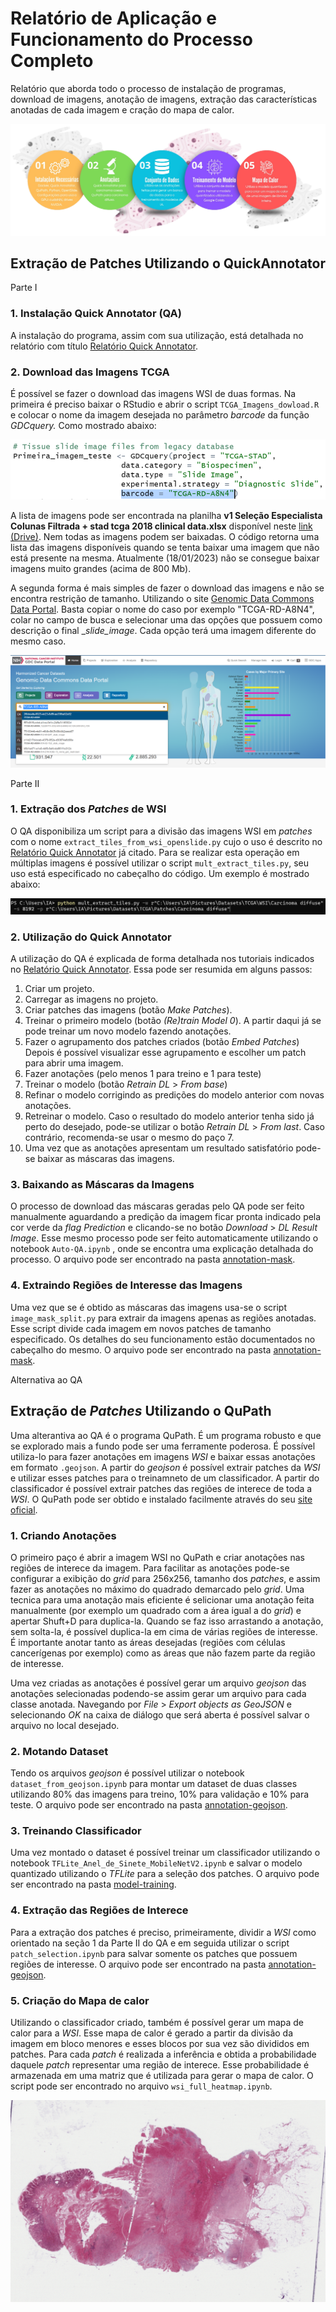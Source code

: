 # Relatório de Aplicação e Funcionamento do Processo Completo

Relatório que aborda todo o processo de instalação de programas, download de imagens, anotação de imagens, extração das características anotadas de cada imagem e cração do mapa de calor.

![A imagem não pode ser carregada!](https://github.com/ia-ampliar/laboratorio-digital-ia/blob/master/readme_images/Step%20Diagram%20for%20GUithub.png)

## Extração de Patches Utilizando o QuickAnnotator 

Parte I

### **1. Instalação Quick Annotator (QA)**

A instalação do programa, assim com sua utilização, está detalhada no relatório com título [Relatório Quick Annotator](https://docs.google.com/document/d/1MCoDmCgpUCUB7PunPNNoLTGoftO0xp7thU4_1iiiUB8/edit#heading=h.i76d10rspvdl).

### **2. Download das Imagens TCGA**

É possível se fazer o download das imagens WSI de duas formas. Na primeira é preciso baixar o RStudio e abrir o script `TCGA_Imagens_dowload.R` e colocar o nome da imagem desejada no parâmetro _barcode_ da função _GDCquery._ Como mostrado abaixo:

![A imagem não pode ser carregada!](https://github.com/ia-ampliar/laboratorio-digital-ia/blob/master/readme_images/Captura%20de%20tela_20230118_101446.png)

A lista de imagens pode ser encontrada na planilha **v1 Seleção Especialista Colunas Filtrada + stad tcga 2018 clinical data.xlsx** disponível neste [link (Drive)](https://docs.google.com/spreadsheets/d/1K2IdILznDx-GR7o6Py-dkn-G8PMdOrjz/edit#gid=1676572784). Nem todas as imagens podem ser baixadas. O código retorna uma lista das imagens disponíveis quando se tenta baixar uma imagem que não está presente na mesma. Atualmente (18/01/2023) não se consegue baixar imagens muito grandes (acima de 800 Mb).

A segunda forma é mais simples de fazer o download das imagens e não se encontra restrição de tamanho. Utilizando o site [Genomic Data Commons Data Portal](https://portal.gdc.cancer.gov/). Basta copiar o nome do caso por exemplo "TCGA-RD-A8N4", colar no campo de busca e selecionar uma das opções que possuem como descrição o final __slide_image_. Cada opção terá uma imagem diferente do mesmo caso. 

![A imagem não pode ser carregada!](https://github.com/ia-ampliar/laboratorio-digital-ia/blob/master/readme_images/GDC%20Download.png)

Parte II

### **1. Extração dos _Patches_ de WSI**

O QA disponibiliza um script para a divisão das imagens WSI em _patches_ com o nome `extract_tiles_from_wsi_openslide.py` cujo o uso é descrito no [Relatório Quick Annotator](https://docs.google.com/document/d/1MCoDmCgpUCUB7PunPNNoLTGoftO0xp7thU4_1iiiUB8/edit#heading=h.i76d10rspvdl) já citado. Para se realizar esta operação em múltiplas imagens é possível utilizar o script `mult_extract_tiles.py`, seu uso está especificado no cabeçalho do código. Um exemplo é mostrado abaixo:

![A imagem não pode ser carregada!](https://github.com/ia-ampliar/laboratorio-digital-ia/blob/master/readme_images/Captura%20de%20tela_20230118_142719.png)

### **2. Utilização do Quick Annotator**

A utilização do QA é explicada de forma detalhada nos tutoriais indicados no [Relatório Quick Annotator](https://docs.google.com/document/d/1MCoDmCgpUCUB7PunPNNoLTGoftO0xp7thU4_1iiiUB8/edit#heading=h.i76d10rspvdl). Essa pode ser resumida em alguns passos:

1. Criar um projeto.
2. Carregar as imagens no projeto.
3. Criar patches das imagens (botão _Make Patches_).
4. Treinar o primeiro modelo (botão _(Re)train Model 0_).
A partir daqui já se pode treinar um novo modelo fazendo anotações.
5. Fazer o agrupamento dos patches criados (botão _Embed Patches_)
Depois é possível visualizar esse agrupamento e escolher um patch para abrir uma imagem.
6. Fazer anotações (pelo menos 1 para treino e 1 para teste)
7. Treinar o modelo (botão _Retrain DL_ \> _From base_)
8. Refinar o modelo corrigindo as predições do modelo anterior com novas anotações.
9. Retreinar o modelo. Caso o resultado do modelo anterior tenha sido já perto do desejado, pode-se utilizar o botão _Retrain DL_ \> _From last_. Caso contrário, recomenda-se usar o mesmo do paço 7.
10. Uma vez que as anotações apresentam um resultado satisfatório pode-se baixar as máscaras das imagens.

### **3. Baixando as Máscaras da Imagens**

O processo de download das máscaras geradas pelo QA pode ser feito manualmente aguardando a predição da imagem ficar pronta indicado pela cor verde da _flag_ _Prediction_ e clicando-se no botão _Download_ \> _DL Result Image_. Esse mesmo processo pode ser feito automaticamente utilizando o notebook `Auto-QA.ipynb` , onde se encontra uma explicação detalhada do processo. O arquivo pode ser encontrado na pasta [annotation-mask](https://github.com/ia-ampliar/laboratorio-digital-ia/tree/master/annotation-mask).

### **4. Extraindo Regiões de Interesse das Imagens**

Uma vez que se é obtido as máscaras das imagens usa-se o script `image_mask_split.py` para extrair da imagens apenas as regiões anotadas. Esse script divide cada imagem em novos patches de tamanho especificado. Os detalhes do seu funcionamento estão documentados no cabeçalho do mesmo. O arquivo pode ser encontrado na pasta [annotation-mask](https://github.com/ia-ampliar/laboratorio-digital-ia/tree/master/annotation-mask).

Alternativa ao QA

## **Extração de _Patches_ Utilizando o QuPath**

Uma alterantiva ao QA é o programa QuPath. É um programa robusto e que se explorado mais a fundo pode ser uma ferramente poderosa. É possível utiliza-lo para fazer anotações em imagens _WSI_ e baixar essas anotações em formato `.geojson`. A partir do _geojson_ é possível extrair patches da _WSI_ e utilizar esses patches para o treinamneto de um classificador. A partir do classificador é possível extrair patches das regiões de interece de toda a _WSI_. O QuPath pode ser obtido e instalado facilmente através do seu [site oficial](qupath.github.io). 

### **1. Criando Anotações**

O primeiro paço é abrir a imagem WSI no QuPath e criar anotações nas regiões de interece da imagem. Para facilitar as anotações pode-se configurar a exibição do _grid_ para 256x256, tamanho dos _patches_, e assim fazer as anotações no máximo do quadrado demarcado pelo _grid_. Uma tecnica para uma anotação mais eficiente é selicionar uma anotação feita manualmente (por exemplo um quadrado com a área igual a do _grid_) e apertar Shuft+D para duplica-la. Quando se faz isso arrastando a anotação, sem solta-la, é possível duplica-la em cima de várias regiões de interesse. É importante anotar tanto as áreas desejadas (regiões com células cancerígenas por exemplo) como as áreas que não fazem parte da região de interesse.

Uma vez criadas as anotações é possível gerar um arquivo _geojson_ das anotações selecionadas podendo-se assim gerar um arquivo para cada classe anotada. Navegando por _File_ > _Export objects as GeoJSON_ e selecionando _OK_ na caixa de diálogo que será aberta é possível salvar o arquivo no local desejado.

### **2. Motando Dataset**

Tendo os arquivos _geojson_ é possível utilizar o notebook `dataset_from_geojson.ipynb` para montar um dataset de duas classes utilizando 80% das imagens para treino, 10% para validação e 10% para teste. O arquivo pode ser encontrado na pasta [annotation-geojson](https://github.com/ia-ampliar/laboratorio-digital-ia/tree/master/annotation-geojson).

### **3. Treinando Classificador**

Uma vez montado o dataset é possível treinar um classificador utilizando o notebook `TFLite_Anel_de_Sinete_MobileNetV2.ipynb` e salvar o modelo quantizado utilizando o _TFLite_ para a seleção dos patches. O arquivo pode ser encontrado na pasta [model-training](https://github.com/ia-ampliar/laboratorio-digital-ia/tree/master/model-training).

### **4. Extração das Regiões de Interece**

Para a extração dos patches é preciso, primeiramente, dividir a _WSI_ como orientado na seção 1 da Parte II do QA e em seguida utilizar o script `patch_selection.ipynb` para salvar somente os patches que possuem regiões de interesse. O arquivo pode ser encontrado na pasta [annotation-geojson](https://github.com/ia-ampliar/laboratorio-digital-ia/tree/master/annotation-geojson).

### **5. Criação do Mapa de calor**

Utilizando o classificador criado, também é possível gerar um mapa de calor para a _WSI_. Esse mapa de calor é gerado a partir da divisão da imagem em bloco menores e esses blocos por sua vez são divididos em patches. Para cada _patch_ é realizada a inferência e obtida a probabilidade daquele _patch_ representar uma região de interece. Esse probabilidade é armazenada em uma matriz que é utilizada para gerar o mapa de calor. O script pode ser encontrado no arquivo `wsi_full_heatmap.ipynb`.

![A imagem não pode ser carregada!](https://github.com/ia-ampliar/laboratorio-digital-ia/blob/master/readme_images/Mapa%20de%20Calor%20na%20WSI.gif)

